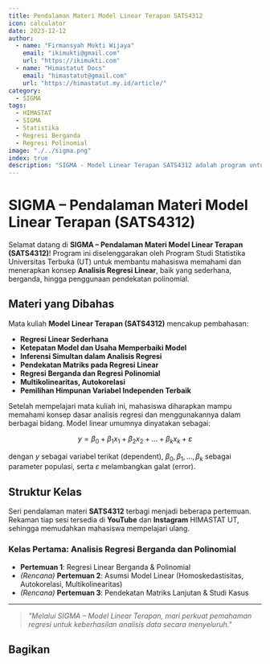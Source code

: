 ```yaml
--- 
title: Pendalaman Materi Model Linear Terapan SATS4312
icon: calculator
date: 2023-12-12
author:
  - name: "Firmansyah Mukti Wijaya"
    email: "ikimukti@gmail.com"
    url: "https://ikimukti.com"
  - name: "Himastatut Docs"
    email: "himastatut@gmail.com"
    url: "https://himastatut.my.id/article/"
category:
  - SIGMA
tags:
  - HIMASTAT
  - SIGMA
  - Statistika
  - Regresi Berganda
  - Regresi Polinomial
image: "./../sigma.png"
index: true
description: "SIGMA - Model Linear Terapan SATS4312 adalah program untuk memperdalam pemahaman mahasiswa dalam mata kuliah Model Linear Terapan, khususnya pada topik Analisis Regresi Berganda dan Polinomial."
--- 
```


# SIGMA – Pendalaman Materi Model Linear Terapan (SATS4312)

Selamat datang di **SIGMA – Pendalaman Materi Model Linear Terapan (SATS4312)**! Program ini diselenggarakan oleh Program Studi Statistika Universitas Terbuka (UT) untuk membantu mahasiswa memahami dan menerapkan konsep **Analisis Regresi Linear**, baik yang sederhana, berganda, hingga penggunaan pendekatan polinomial.

## Materi yang Dibahas
Mata kuliah **Model Linear Terapan (SATS4312)** mencakup pembahasan:

- **Regresi Linear Sederhana**  
- **Ketepatan Model dan Usaha Memperbaiki Model**  
- **Inferensi Simultan dalam Analisis Regresi**  
- **Pendekatan Matriks pada Regresi Linear**  
- **Regresi Berganda dan Regresi Polinomial**  
- **Multikolinearitas, Autokorelasi**  
- **Pemilihan Himpunan Variabel Independen Terbaik**

Setelah mempelajari mata kuliah ini, mahasiswa diharapkan mampu memahami konsep dasar analisis regresi dan menggunakannya dalam berbagai bidang. Model linear umumnya dinyatakan sebagai:

$$
y = \beta_0 + \beta_1 x_1 + \beta_2 x_2 + \dots + \beta_k x_k + \varepsilon
$$

dengan $y$ sebagai variabel terikat (dependent), $\beta_0, \beta_1, \dots, \beta_k$ sebagai parameter populasi, serta $\varepsilon$ melambangkan galat (error).

## Struktur Kelas
Seri pendalaman materi **SATS4312** terbagi menjadi beberapa pertemuan. Rekaman tiap sesi tersedia di **YouTube** dan **Instagram** HIMASTAT UT, sehingga memudahkan mahasiswa mempelajari ulang.

### Kelas Pertama: **Analisis Regresi Berganda dan Polinomial**
- **Pertemuan 1**: Regresi Linear Berganda & Polinomial
- *(Rencana)* **Pertemuan 2**: Asumsi Model Linear (Homoskedastisitas, Autokorelasi, Multikolinearitas)
- *(Rencana)* **Pertemuan 3**: Pendekatan Matriks Lanjutan & Studi Kasus

--- 

> *"Melalui SIGMA – Model Linear Terapan, mari perkuat pemahaman regresi untuk keberhasilan analisis data secara menyeluruh."*

<Catalog />


## Bagikan
<Share colorful />
<GitContributors />
<GitChangelog />